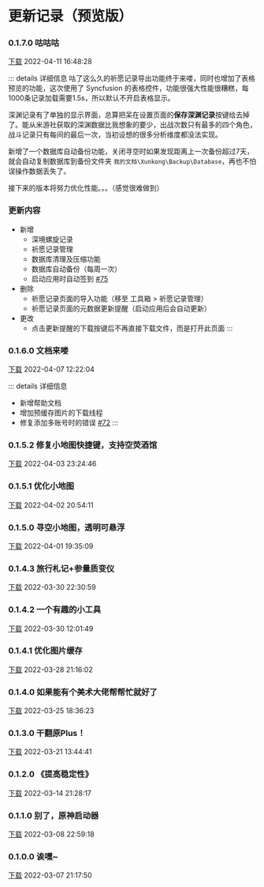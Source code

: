 # 更新记录（预览版）

### 0.1.7.0 咕咕咕

[下载](https://file.xunkong.cc/download/package/Xunkong.Desktop.Package_0.1.7.0_x64.msixbundle)
2022-04-11 16:48:28

::: details 详细信息
咕了这么久的祈愿记录导出功能终于来喽，同时也增加了表格预览的功能，这次使用了 Syncfusion 的表格控件，功能很强大性能很糟糕，每1000条记录加载需要1.5s，所以默认不开启表格显示。

深渊记录有了单独的显示界面，总算把呆在设置页面的**保存深渊记录**按键给去掉了。能从米游社获取的深渊数据比我想象的要少，出战次数只有最多的四个角色，战斗记录只有每间的最后一次，当初设想的很多分析维度都没法实现。

新增了一个数据库自动备份功能，关闭寻空时如果发现距离上一次备份超过7天，就会自动复制数据库到备份文件夹 `我的文档\Xunkong\Backup\Database`，再也不怕误操作数据丢失了。

接下来的版本将努力优化性能。。。（感觉很难做到）

### 更新内容

- 新增
  - 深境螺旋记录
  - 祈愿记录管理
  - 数据库清理及压缩功能
  - 数据库自动备份（每周一次）
  - 启动应用时自动签到 [#75](https://github.com/Scighost/Xunkong/issues/75)
- 删除
  - 祈愿记录页面的导入功能（移至 工具箱 > 祈愿记录管理）
  - 祈愿记录页面的元数据更新提醒（启动应用后会自动更新）
- 更改
  - 点击更新提醒的下载按键后不再直接下载文件，而是打开此页面
:::
### 0.1.6.0 文档来喽

[下载](https://file.xunkong.cc/download/package/Xunkong.Desktop.Package_0.1.6.0_x64.msixbundle)
2022-04-07 12:22:04

::: details 详细信息
- 新增帮助文档
- 增加预缓存图片的下载线程
- 修复添加多账号时的错误 [#72](https://github.com/Scighost/Xunkong/issues/72)
:::

### 0.1.5.2 修复小地图快捷键，支持空荧酒馆

[下载](https://file.xunkong.cc/download/package/Xunkong.Desktop.Package_0.1.5.2_x64.msixbundle)
2022-04-03 23:24:46

### 0.1.5.1 优化小地图

[下载](https://file.xunkong.cc/download/package/Xunkong.Desktop.Package_0.1.5.1_x64.msixbundle)
2022-04-02 20:54:11

### 0.1.5.0 寻空小地图，透明可悬浮

[下载](https://file.xunkong.cc/download/package/Xunkong.Desktop.Package_0.1.5.0_x64.msixbundle)
2022-04-01 19:35:09

### 0.1.4.3 旅行札记+参量质变仪

[下载](https://file.xunkong.cc/download/package/Xunkong.Desktop.Package_0.1.4.3_x64.msixbundle)
2022-03-30 22:30:59

### 0.1.4.2 一个有趣的小工具

[下载](https://file.xunkong.cc/download/package/Xunkong.Desktop.Package_0.1.4.2_x64.msixbundle)
2022-03-30 12:01:49

### 0.1.4.1 优化图片缓存

[下载](https://file.xunkong.cc/download/package/Xunkong.Desktop.Package_0.1.4.1_x64.msixbundle)
2022-03-28 21:16:02

### 0.1.4.0 如果能有个美术大佬帮帮忙就好了

[下载](https://file.xunkong.cc/download/package/Xunkong.Desktop.Package_0.1.4.0_x64.msixbundle)
2022-03-25 18:36:23

### 0.1.3.0 干翻原Plus！

[下载](https://file.xunkong.cc/download/package/Xunkong.Desktop.Package_0.1.3.0_x64.msixbundle)
2022-03-21 13:44:41

### 0.1.2.0 《提高稳定性》

[下载](https://file.xunkong.cc/download/package/Xunkong.Desktop.Package_0.1.2.0_x64.msixbundle)
2022-03-14 21:28:17

### 0.1.1.0 别了，原神启动器

[下载](https://file.xunkong.cc/download/package/Xunkong.Desktop.Package_0.1.1.0_x64.msixbundle)
2022-03-08 22:59:18

### 0.1.0.0 诶嘿~

[下载](https://file.xunkong.cc/download/package/Xunkong.Desktop.Package_0.1.0.0_x64.msixbundle)
2022-03-07 21:17:50
